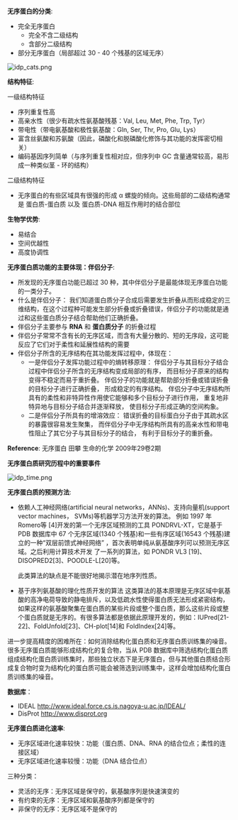 __无序蛋白的分类__:

- 完全无序蛋白
  - 完全不含二级结构
  - 含部分二级结构
- 部分无序蛋白（局部超过 30 - 40 个残基的区域无序）

![idp_cats.png](https://ooo.0o0.ooo/2016/08/30/57c4cd0ad435b.png)

__结构特征__:

一级结构特征
  - 序列重复性高
  - 高亲水性（很少有疏水性氨基酸残基：Val, Leu, Met, Phe, Trp, Tyr）
  - 带电性（带电氨基酸和极性氨基酸：Gln, Ser, Thr, Pro, Glu, Lys）
  - 富含丝氨酸和苏氨酸（因此，磷酸化和脱磷酸化修饰与其功能的发挥密切相关）
  - 编码基因序列简单（与序列重复性相对应，但序列中 GC 含量通常较高，易形成一种类似茎 - 环的结构）

二级结构特征
  - 无序蛋白的有些区域具有很强的形成 α 螺旋的倾向。这些局部的二级结构通常是 蛋白质-蛋白质 以及 蛋白质-DNA 相互作用时的结合部位

__生物学优势__:

- 易结合
- 空间优越性
- 高度协调性

__无序蛋白质功能的主要体现：伴侣分子__:

- 所发现的无序蛋白功能已超过 30 种，其中伴侣分子是最能体现无序蛋白功能的一类分子。
- 什么是伴侣分子：
  我们知道蛋白质分子合成后需要发生折叠从而形成稳定的三维结构，在这个过程种可能发生部分折叠或折叠错误，伴侣分子的功能就是通过和这些蛋白质分子结合帮助他们正确折叠。
- 伴侣分子主要参与 __RNA__ 和 __蛋白质分子__ 的折叠过程
- 伴侣分子常常不含有长的无序区域，而含有大量分散的、短的无序段，这可能反应了它们对于柔性和延展性结构的需要
- 伴侣分子所含的无序结构在其功能发挥过程中，体现在：
  - 一是伴侣分子发挥功能过程中的熵转移原理： 伴侣分子与其目标分子结合过程中伴侣分子所含的无序结构变成局部的有序， 而目标分子原来的结构变得不稳定而易于重折叠。 伴侣分子的功能就是帮助部分折叠或错误折叠的目标分子进行正确折叠， 形成稳定的有序结构。 伴侣分子中无序结构所具有的柔性和非特异性作用使它能够和多个目标分子进行作用， 重复地非特异地与目标分子结合并逐渐释放， 使目标分子形成正确的空间构象。
  - 二是伴侣分子所具有的增溶效应： 错误折叠的目标蛋白分子由于其疏水区的暴露很容易发生聚集， 而伴侣分子中无序结构所具有的高亲水性和带电性阻止了其它分子与其目标分子的结合， 有利于目标分子的重折叠。

__Reference__: 无序蛋白 田攀 生命的化学 2009年29卷2期

__无序蛋白质研究历程中的重要事件__

![idp_time.png](https://ooo.0o0.ooo/2016/08/30/57c4d44c157f0.png)

__无序蛋白质的预测方法__:

- 依赖人工神经网络(artificial neural networks，ANNs)、支持向量机(support vector machines， SVMs)等机器学习方法开发的算法。
  例如 1997 年 Romero等 [4]开发的第一个无序区域预测的工具 PONDRVL-XT，它是基于 PDB 数据库中 67 个无序区域(1340 个残基)和一些有序区域(16543 个残基)建立的一种“双层前馈式神经网络” ，首次表明单纯从氨基酸序列可以预测无序区域。之后利用计算技术开发 了一系列的算法，如 PONDR VL3 [19]、DISOPRED2[3]、POODLE-L[20]等。
  
  此类算法的缺点是不能很好地揭示潜在地序列性质。
- 基于序列氨基酸的理化性质开发的算法
  这类算法的基本原理是无序区域中氨基酸的高净电荷导致的静电排斥，以及低疏水性使得蛋白质无法形成紧密结构，如果这样的氨基酸聚集在蛋白质的某些片段或整个蛋白质，那么这些片段或整个蛋白质就是无序的。有很多算法都是依据此原理开发的，例如：IUPred[21-22]、FoldUnfold[23]、CH-plot[14]和 FoldIndex[24]等。

进一步提高精度的困难所在：如何消除结构化蛋白质和无序蛋白质训练集的噪音。很多无序蛋白质能够形成结构化的复合物，当从 PDB 数据库中筛选结构化蛋白质组成结构化蛋白质训练集时，那些独立状态下是无序蛋白，但与其他蛋白质结合形成复合物时变为结构化的蛋白质可能会被筛选到训练集中，这样会增加结构化蛋白质训练集的噪音。

__数据库__：

- IDEAL http://www.ideal.force.cs.is.nagoya-u.ac.jp/IDEAL/
- DisProt http://www.disprot.org

__无序蛋白质进化速率__:

- 无序区域进化速率较快：功能（蛋白质、DNA、RNA 的结合位点；柔性的连接区域）
- 无序区域进化速率较慢：功能（DNA 结合位点）

三种分类：

- 灵活的无序：无序区域是保守的，氨基酸序列是快速演变的
- 有约束的无序：无序区域和氨基酸序列都是保守的
- 非保守的无序：无序区域不是保守的
